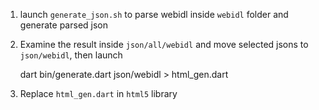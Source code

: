  1. launch `generate_json.sh` to parse webidl inside `webidl` folder and generate parsed json

 1. Examine the result inside `json/all/webidl` and move selected jsons to `json/webidl`, then launch

    dart bin/generate.dart json/webidl > html_gen.dart

 1. Replace `html_gen.dart` in `html5` library


